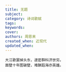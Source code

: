 ```yaml
---
title: 无题
subject: 
category: 诗词歌赋
tags: 
keywords: 
cover: 
authors: 周恩来
created_when: 近现代
updated_when: 
---
```


```
大江歌罢掉头东，邃密群科济世穷。
面壁十年图破壁，难酬蹈海亦英雄。
```
